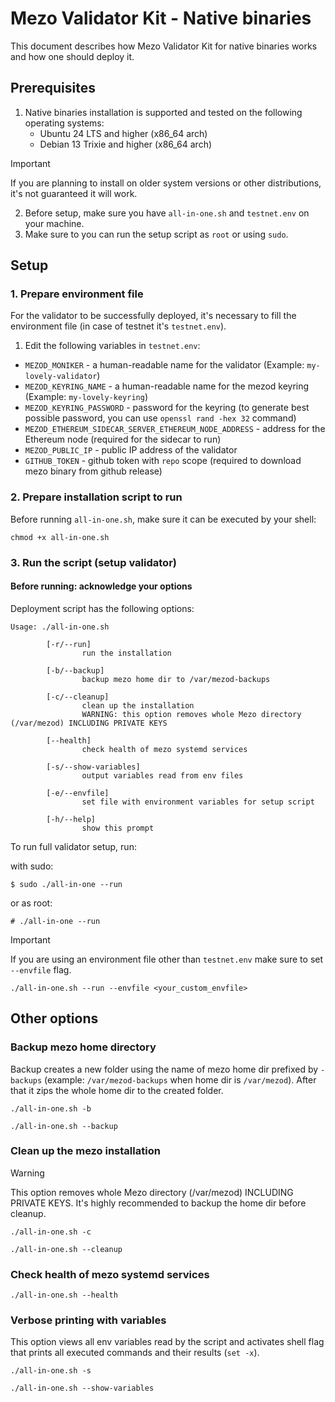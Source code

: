 # Mezo Validator Kit - Native binaries
This document describes how Mezo Validator Kit for native binaries works and how one should deploy it.
## Prerequisites
1. Native binaries installation is supported and tested on the following operating systems:
    - Ubuntu 24 LTS and higher (x86_64 arch)
    - Debian 13 Trixie and higher (x86_64 arch)

> [!IMPORTANT]
> If you are planning to install on older system versions or other distributions, it's not guaranteed it will work.

2. Before setup, make sure you have `all-in-one.sh` and `testnet.env` on your machine.
3. Make sure to you can run the setup script as `root` or using `sudo`.

## Setup
### 1. Prepare environment file
For the validator to be successfully deployed, it's necessary to fill the environment file (in case of testnet it's `testnet.env`).

1. Edit the following variables in `testnet.env`:
- `MEZOD_MONIKER` - a human-readable name for the validator (Example: `my-lovely-validator`)
- `MEZOD_KEYRING_NAME` - a human-readable name for the mezod keyring (Example: `my-lovely-keyring`)
- `MEZOD_KEYRING_PASSWORD` - password for the keyring (to generate best possible password, you can use `openssl rand -hex 32` command)
- `MEZOD_ETHEREUM_SIDECAR_SERVER_ETHEREUM_NODE_ADDRESS` - address for the Ethereum node (required for the sidecar to run)
- `MEZOD_PUBLIC_IP` - public IP address of the validator
- `GITHUB_TOKEN` - github token with `repo` scope (required to download mezo binary from github release)

### 2. Prepare installation script to run
Before running `all-in-one.sh`, make sure it can be executed by your shell:
```
chmod +x all-in-one.sh
```

### 3. Run the script (setup validator)
#### Before running: acknowledge your options
Deployment script has the following options:
```
Usage: ./all-in-one.sh

        [-r/--run]
                run the installation

        [-b/--backup]
                backup mezo home dir to /var/mezod-backups

        [-c/--cleanup]
                clean up the installation
                WARNING: this option removes whole Mezo directory (/var/mezod) INCLUDING PRIVATE KEYS

        [--health]
                check health of mezo systemd services

        [-s/--show-variables]
                output variables read from env files

        [-e/--envfile]
                set file with environment variables for setup script

        [-h/--help]
                show this prompt
```

To run full validator setup, run:

with sudo:
```
$ sudo ./all-in-one --run
```
or as root:
```
# ./all-in-one --run
```

> [!IMPORTANT]
> If you are using an environment file other than `testnet.env` make sure to set `--envfile` flag.
> ```
> ./all-in-one.sh --run --envfile <your_custom_envfile>
> ```

## Other options
### Backup mezo home directory
Backup creates a new folder using the name of mezo home dir prefixed by `-backups` (example: `/var/mezod-backups` when home dir is `/var/mezod`). After that it zips the whole home dir to the created folder.
```
./all-in-one.sh -b
```

```
./all-in-one.sh --backup
```
### Clean up the mezo installation
> [!WARNING]
> This option removes whole Mezo directory (/var/mezod) INCLUDING PRIVATE KEYS. It's highly recommended to backup the home dir before cleanup.
```
./all-in-one.sh -c
```

```
./all-in-one.sh --cleanup
```

### Check health of mezo systemd services
```
./all-in-one.sh --health
```
### Verbose printing with variables
This option views all env variables read by the script and activates shell flag that prints all executed commands and their results (`set -x`).
```
./all-in-one.sh -s
```

```
./all-in-one.sh --show-variables
```
